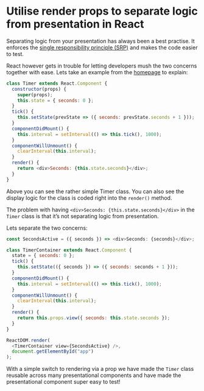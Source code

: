 # Utilise render props to separate logic from presentation in React

Separating logic from your presentation has always been a best practise. It enforces the [single responsibility principle (SRP)](https://en.wikipedia.org/wiki/Single_responsibility_principle) and makes the code easier to test.

React however gets in trouble for letting developers mush the two concerns together with ease. Lets take an example from the [homepage](https://reactjs.org/) to explain:

```javascript
class Timer extends React.Component {
  constructor(props) {
    super(props);
    this.state = { seconds: 0 };
  }
  tick() {
    this.setState(prevState => ({ seconds: prevState.seconds + 1 }));
  }
  componentDidMount() {
    this.interval = setInterval(() => this.tick(), 1000);
  }
  componentWillUnmount() {
    clearInterval(this.interval);
  }
  render() {
    return <div>Seconds: {this.state.seconds}</div>;
  }
}
```

Above you can see the rather simple Timer class. You can also see the display logic for the class is coded right into the `render()` method.

The problem with having `<div>Seconds: {this.state.seconds}</div>` in the `Timer` class is that it’s not separating logic from presentation.

Lets separate the two concerns:

```javascript
const SecondsActive = ({ seconds }) => <div>Seconds: {seconds}</div>;

class TimerContainer extends React.Component {
  state = { seconds: 0 };
  tick() {
    this.setState(({ seconds }) => ({ seconds: seconds + 1 }));
  }
  componentDidMount() {
    this.interval = setInterval(() => this.tick(), 1000);
  }
  componentWillUnmount() {
    clearInterval(this.interval);
  }
  render() {
    return this.props.view({ seconds: this.state.seconds });
  }
}

ReactDOM.render(
  <TimerContainer view={SecondsActive} />,
  document.getElementById("app")
);
```

With a simple switch to rendering via a prop we have made the `Timer` class reusable across many presentational components and have made the presentational component super easy to test!